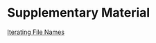 # Supplementary Material

[Iterating File Names](http://nbviewer.ipython.org/github/datadave/GADS9-NYC-Spring2014-Lectures/blob/master/supplementarymaterial/Iterating_File_Names.ipynb)
